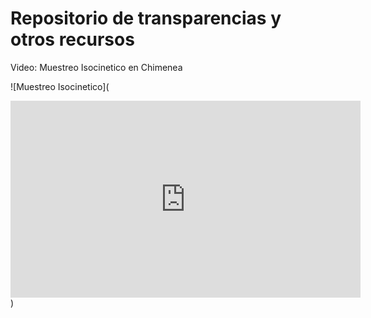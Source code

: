 # Repositorio de transparencias y otros recursos

Video: Muestreo Isocinetico en Chimenea

![Muestreo Isocinetico](<div style="text-align: center"><iframe width="560" height="315" src="https://www.youtube.com/embed/rrXgBvkuJ4w" frameborder="0" allow="accelerometer; autoplay; encrypted-media; gyroscope; picture-in-picture" allowfullscreen></iframe></div>)



